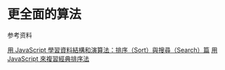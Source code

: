# 更全面的算法
参考资料

[用 JavaScript 學習資料結構和演算法：排序（Sort）與搜尋（Search）篇](https://blog.kdchang.cc/2016/09/27/javascript-data-structure-algorithm-sort-and-search/)
[用 JavaScript 來複習經典排序法](http://huli.logdown.com/posts/2223627-review-the-classical-sort-algorithm-with-javascript)
